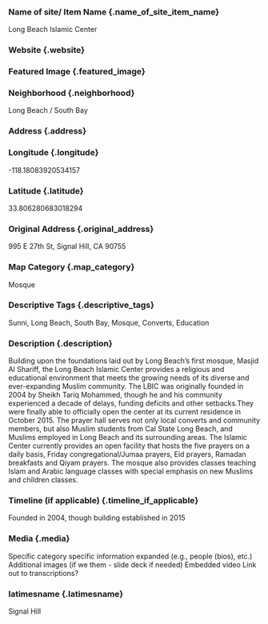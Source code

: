 ### Name of site/ Item Name {.name_of_site_item_name}
Long Beach Islamic Center

### Website {.website}


### Featured Image {.featured_image}


### Neighborhood {.neighborhood}
Long Beach / South Bay

### Address {.address}
### Longitude {.longitude}
-118.18083920534157
### Latitude {.latitude}
33.806280683018294
### Original Address {.original_address}
995 E 27th St, Signal Hill, CA 90755

### Map Category  {.map_category}
Mosque

### Descriptive Tags {.descriptive_tags}
Sunni, Long Beach, South Bay, Mosque, Converts, Education

### Description  {.description}
Building upon the foundations laid out by Long Beach’s first mosque, Masjid Al Shariff, the Long Beach Islamic Center provides a religious and educational environment that meets the growing needs of its diverse and ever-expanding Muslim community. The LBIC was originally founded in 2004 by Sheikh Tariq Mohammed, though he and his community experienced a decade of delays, funding deficits and other setbacks.They were finally able to officially open the center at its current residence in October 2015. The prayer hall serves not only local converts and community members, but also Muslim students from Cal State Long Beach, and Muslims employed in Long Beach and its surrounding areas. The Islamic Center currently provides an open facility that hosts the five prayers on a daily basis, Friday congregational/Jumaa prayers, Eid prayers, Ramadan breakfasts and Qiyam prayers. The mosque also provides classes teaching Islam and Arabic language classes with special emphasis on new Muslims and children classes. 

### Timeline (if applicable) {.timeline_if_applicable}
Founded in 2004, though building established in 2015

### Media  {.media}

Specific category specific information expanded (e.g., people (bios), etc.)
Additional images (if we them - slide deck if needed)
Embedded video
Link out to transcriptions?



### latimesname {.latimesname}
Signal Hill